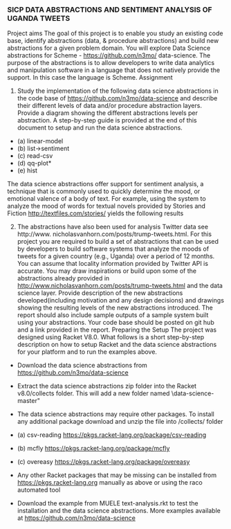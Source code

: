 ### SICP DATA ABSTRACTIONS AND SENTIMENT ANALYSIS OF UGANDA TWEETS

Project aims
The goal of this project is to enable you study an existing code base, identify abstractions (data, & procedure abstractions) and build new abstractions for a given problem domain. You will explore Data Science abstractions for Scheme - https://github.com/n3mo/
data-science. The purpose of the abstractions is to allow developers to write data analytics
and manipulation software in a language that does not natively provide the support. In this
case the language is Scheme.
Assignment
1. Study the implementation of the following data science abstractions in the code base of
https://github.com/n3mo/data-science and describe their different levels of data
and/or procedure abstraction layers. Provide a diagram showing the different abstractions levels per abstraction. A step-by-step guide is provided at the end of this
document to setup and run the data science abstractions.
- (a) linear-model
- (b) list->sentiment
- (c) read-csv
- (d) qq-plot*
- (e) hist


The data science abstractions offer support for sentiment analysis, a technique that is
commonly used to quickly determine the mood, or emotional valence of a body of text.
For example, using the system to analyze the mood of words for textual novels provided
by Stories and Fiction http://textfiles.com/stories/ yields the following results

2. The abstractions have also been used for analysis Twitter data see http://www.
nicholasvanhorn.com/posts/trump-tweets.html. For this project you are required
to build a set of abstractions that can be used by developers to build software systems
that analyze the moods of tweets for a given country (e.g., Uganda) over a period
of 12 months. You can assume that locality information provided by Twitter API is
accurate. You may draw inspirations or build upon some of the abstractions already
provided in
http://www.nicholasvanhorn.com/posts/trump-tweets.html
and the data science layer. Provide description of the new abstractions developed(including motivation and any design decisions) and drawings showing the resulting
levels of the new abstractions introduced. The report should also include sample
outputs of a sample system built using your abstractions. Your code base should
be posted on git hub and a link provided in the report.
Preparing the Setup
The project was designed using Racket V8.0. What follows is a short step-by-step description
on how to setup Racket and the data science abstractions for your platform and to run the
examples above.

-  Download the data science abstractions from https://github.com/n3mo/data-science
- Extract the data science abstractions zip folder into the Racket v8.0/collects folder. This will add a new folder named \data-science-master"
-  The data science abstractions may require other packages. To install any additional package download and unzip the file into /collects/ folder

- (a) csv-reading https://pkgs.racket-lang.org/package/csv-reading
- (b) mcfly https://pkgs.racket-lang.org/package/mcfly
- (c) overeasy https://pkgs.racket-lang.org/package/overeasy
- Any other Racket packages that may be missing can be installed from https://pkgs.racket-lang.org manually as above or using the raco automated tool
- Download the example from MUELE text-analysis.rkt to test the installation and the data science abstractions. More examples available at https://github.com/n3mo/data-science
